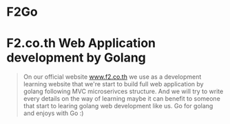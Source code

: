 # F2Go
# F2.co.th Web Application development by Golang
>
> On our official website www.f2.co.th we use as a development learning website that we're start to build full web application by golang  following MVC microserivces structure. And we will try to write every details on the way of learning maybe it can benefit to someone that start to learing golang web development like us. Go for golang and enjoys with Go :) 
>
